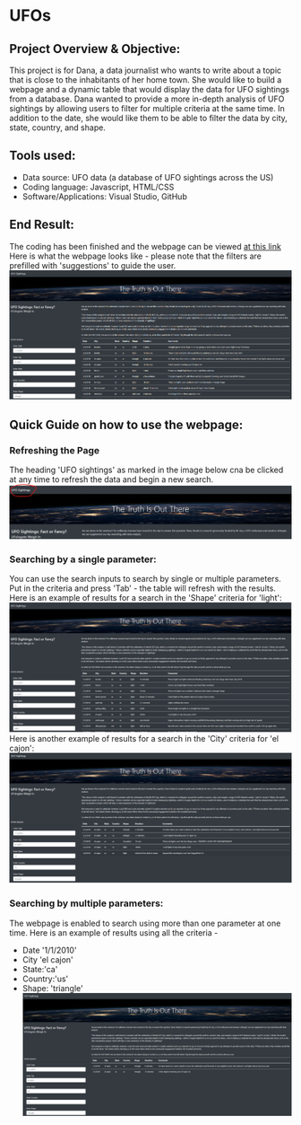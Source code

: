 # UFOs
## Project Overview & Objective:
This project is for Dana, a data journalist who wants to write about a topic that is close to the inhabitants of her home town. She would like to build a webpage and a  dynamic table that would display the data for UFO sightings from a database. Dana wanted to  provide a more in-depth analysis of UFO sightings by allowing users to filter for multiple criteria at the same time. In addition to the date, she would like them to be able to filter the data by city, state, country, and shape.

## Tools used:
- Data source: UFO data (a database of UFO sightings across the US)
- Coding language: Javascript, HTML/CSS
- Software/Applications: Visual Studio, GitHub

## End Result:
The coding has been finished and the webpage can be viewed [at this link](https://lallben.github.io/UFOs/)<br>
Here is what the webpage looks like - please note that the filters are prefilled with 'suggestions' to guide the user.
![webpage](https://github.com/lallben/UFOs/blob/main/static/images/Webpage_default.png)

## Quick Guide on how to use the webpage:
### Refreshing the Page
The heading 'UFO sightings' as marked in the image below cna be clicked at any time to refresh the data and begin a new search.
![webpage_refresh](https://github.com/lallben/UFOs/blob/main/static/images/Webpage_refresh_page.png)
### Searching by a single parameter:
You can use the search inputs to search by single or multiple parameters.<br>
Put in the criteria and press 'Tab' - the table will refresh with the results. Here is an example of results for a search in the 'Shape' criteria for 'light':
![webpage_shape](https://github.com/lallben/UFOs/blob/main/static/images/Webpage_shape_search.png)
Here is another example of results for a search in the 'City' criteria for 'el cajon':
![webpage_city](https://github.com/lallben/UFOs/blob/main/static/images/Webpage_city_search.png)

### Searching by multiple parameters:
The webpage is enabled to search using more than one parameter at one time. Here is an example of results using all the criteria - 
- Date '1/1/2010' 
- City 'el cajon' 
- State:'ca' 
- Country:'us' 
- Shape: 'triangle'
![webpage_all](https://github.com/lallben/UFOs/blob/main/static/images/Webpage_all_search.png)

